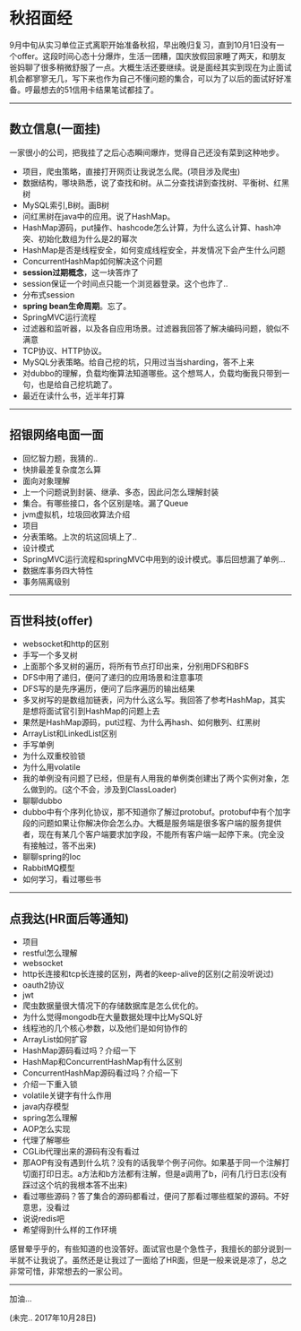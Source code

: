 # 秋招面经
9月中旬从实习单位正式离职开始准备秋招，早出晚归复习，直到10月1日没有一个offer。这段时间心态十分爆炸，生活一团糟，国庆放假回家睡了两天，和朋友爸妈聊了很多稍微舒服了一点。大概生活还要继续。说是面经其实到现在为止面试机会都寥寥无几，写下来也作为自己不懂问题的集合，可以为了以后的面试好好准备。哼最想去的51信用卡结果笔试都挂了。

---
## 数立信息(一面挂)
一家很小的公司，把我挂了之后心态瞬间爆炸，觉得自己还没有菜到这种地步。

- 项目，爬虫策略，直接打开网页让我说怎么爬。(项目涉及爬虫)
- 数据结构，哪块熟悉，说了查找和树。从二分查找讲到查找树、平衡树、红黑树
- MySQL索引,B树。画B树
- 问红黑树在java中的应用。说了HashMap。
- HashMap源码，put操作、hashcode怎么计算，为什么这么计算、hash冲突、初始化数组为什么是2的幂次
- HashMap是否是线程安全，如何变成线程安全，并发情况下会产生什么问题
- ConcurrentHashMap如何解决这个问题
- **session过期概念**，这一块答炸了
- session保证一个时间点只能一个浏览器登录。这个也炸了..
- 分布式session
- **spring bean生命周期**。忘了。
- SpringMVC运行流程
- 过滤器和监听器，以及各自应用场景。过滤器我回答了解决编码问题，貌似不满意
- TCP协议、HTTP协议。
- MySQL分表策略。给自己挖的坑，只用过当当sharding，答不上来
- 对dubbo的理解，负载均衡算法知道哪些。这个想骂人，负载均衡我只带到一句，也是给自己挖坑跪了。
- 最近在读什么书，近半年打算

---
## 招银网络电面一面
- 回忆智力题，我猜的..
- 快排最差复杂度怎么算
- 面向对象理解
- 上一个问题说到封装、继承、多态，因此问怎么理解封装
- 集合。有哪些接口，各个区别是啥。漏了Queue
- jvm虚拟机，垃圾回收算法介绍
- 项目
- 分表策略。上次的坑这回填上了..
- 设计模式
- SpringMVC运行流程和springMVC中用到的设计模式。事后回想漏了单例...
- 数据库事务四大特性
- 事务隔离级别

---
## 百世科技(offer)
- websocket和http的区别
- 手写一个多叉树
- 上面那个多叉树的遍历，将所有节点打印出来，分别用DFS和BFS
- DFS中用了递归，便问了递归的应用场景和注意事项
- DFS写的是先序遍历，便问了后序遍历的输出结果
- 多叉树写的是数组加链表，问为什么这么写。我回答了参考HashMap，其实是想将面试官引到HashMap的问题上去
- 果然是HashMap源码，put过程、为什么再hash、如何散列、红黑树
- ArrayList和LinkedList区别
- 手写单例
- 为什么双重校验锁
- 为什么用volatile
- 我的单例没有问题了已经，但是有人用我的单例类创建出了两个实例对象，怎么做到的。(这个不会，涉及到ClassLoader)
- 聊聊dubbo
- dubbo中有个序列化协议，那不知道你了解过protobuf。protobuf中有个加字段的问题如果让你解决你会怎么办。大概是服务端是很多客户端的服务提供者，现在有某几个客户端要求加字段，不能所有客户端一起停下来。(完全没有接触过，答不出来)
- 聊聊spring的Ioc
- RabbitMQ模型
- 如何学习，看过哪些书

---
## 点我达(HR面后等通知)
- 项目
- restful怎么理解
- websocket
- http长连接和tcp长连接的区别，两者的keep-alive的区别(之前没听说过)
- oauth2协议
- jwt
- 爬虫数据量很大情况下的存储数据库是怎么优化的。
- 为什么觉得mongodb在大量数据处理中比MySQL好
- 线程池的几个核心参数，以及他们是如何协作的
- ArrayList如何扩容
- HashMap源码看过吗？介绍一下
- HashMap和ConcurrentHashMap有什么区别
- ConcurrentHashMap源码看过吗？介绍一下
- 介绍一下重入锁
- volatile关键字有什么作用
- java内存模型
- spring怎么理解
- AOP怎么实现
- 代理了解哪些
- CGLib代理出来的源码有没有看过
- 那AOP有没有遇到什么坑？没有的话我举个例子问你。如果基于同一个注解打切面打印日志。a方法和b方法都有注解，但是a调用了b，问有几行日志(没有踩过这个坑的我根本答不出来)
- 看过哪些源码？答了集合的源码都看过，便问了那看过哪些框架的源码。不好意思，没看过
- 说说redis吧
- 希望得到什么样的工作环境

感冒晕乎乎的，有些知道的也没答好。面试官也是个急性子，我擅长的部分说到一半就不让我说了。虽然还是让我过了一面给了HR面，但是一般来说是凉了，总之非常可惜，非常想去的一家公司。

---
加油...

(未完.. 2017年10月28日)